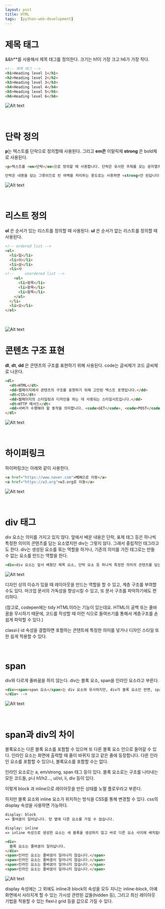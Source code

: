 ```yaml
---
layout: post
title: HTML
tags:  [python-web-development]
---
```


# 제목 태그

&&h**를 사용해서 제목 태그를 정의한다. 크기는 h1이 가장 크고 h6가 가장 작다.
~~~HTML
<!-- 제목 태그 -->
<h1>Heading level 1</h1>
<h2>Heading level 2</h2>
<h3>Heading level 3</h3>
<h4>Heading level 4</h4>
<h5>Heading level 5</h5>
<h6>Heading level 6</h6>
~~~

![Alt text](/public/post/2020_02_12_HTML/pic1.PNG)

&nbsp;
&nbsp;

# 단락 정의
**p**는 텍스트를 단락으로 정의할때 사용된다. 그리고 **em은** 이탈릭체 **strong** 은 bold체로 사용된다.


~~~HTML
<p>텍스트를 <em>단락</em>으로 정의할 때 사용합니다. 단락은 유사한 주제를 갖는 문자열의 묶음입니다.

단락은 내용을 담는 그릇이므로 빈 여백을 처리하는 용도로는 사용하면 <strong>안 된답니다!</strong></p>
~~~~

![Alt text](/public/post/2020_02_12_HTML/pic2.PNG)

&nbsp;
&nbsp;

# 리스트 정의
**ol** 은 순서가 있는 리스트를 정의할 때 사용된다. **ul** 은 순서가 없는 리스트를 정의할 때 사용된다.

~~~HTML
<!-- ordered list -->
<ol>
  <li>일</li>
  <li>이</li>
  <li>삼</li>
  <li>사
<!--     unordered list -->
    <ul>
      <li>항목</li>
      <li>항목</li>
      <li>항목</li>
    </ul>
  </li>
  <li>오</li>
</ol>
~~~

&nbsp;
&nbsp;

![Alt text](/public/post/2020_02_12_HTML/pic3.PNG)

# 콘텐츠 구조 표현
**dl**, **dt**, **dd** 은 콘텐츠의 구조를 표현하기 위해 사용된다. code는 글씨체가 코드 글씨체로 나온다.

~~~HTML
<dl>
  <dt>HTML</dt>
  <dd>웹페이지에서 콘텐츠의 구조를 표현하기 위해 고안된 텍스트 포맷입니다.</dd>
  <dt>CSS</dt>
  <dd>웹페이지의 스타일링과 디자인을 하는 데 사용되는 스타일시트입니다.</dd>
  <dt>HTTP 메서드</dt>
  <dd>서버가 수행해야 할 동작을 의미합니다. <code>GET</code>, <code>POST</code>, <code>DELETE</code> 등이 있습니다.</dd>
</dl>
~~~

![Alt text](/public/post/2020_02_12_HTML/pic4.PNG)

&nbsp;
&nbsp;

# 하이퍼링크

하이퍼링크는 아래와 같이 사용한다.

~~~HTML
<a href="https://www.naver.com">MDN으로 이동</a>
<a href="https://w3.org">w3.org로 이동</a>
~~~

![Alt text](/public/post/2020_02_12_HTML/pic5.PNG)

&nbsp;
&nbsp;

# div 태그
div 요소는 의미를 가지고 있지 않다. 앞에서 배운 내용은 단락, 표제 태그 등은 하나씩 특정한 의미의 콘텐츠를 담는 요소였지만 div는 그렇지 않다. 그래서 중립적인 태그라고도 한다. div는 생성된 요소를 묶는 역할을 하거나, 기존의 의미를 가진 태그로는 만들 수 없는 요소를 만드는 역할을 한다.

~~~html
<div>div 요소는 앞서 배웠던 제목 요소, 단락 요소 등 하나씩 특정한 의미의 콘텐츠를 담는 요소와는 다르게 의미를 가지고 있지 않습니다. 여러 요소를 디자인 상의 이슈 등으로 묶어야 할 때, 구분이 필요하나 다른 적절한 태그가 없을 때 등 사용이 됩니다.</div>
~~~

![Alt text](/public/post/2020_02_12_HTML/pic6.PNG)

디자인 상의 이슈가 있을 때 레이아웃을 만드는 역할을 할 수 있고, 계층 구조를 부여할 수도 있다. 마크업 문서의 가독성을 향상시킬 수 있고, 또 문서 구조를 파악하기에도 편리하다.

(참고로, codepen에는 tidy HTML이라는 기능이 있는데요. HTML이 공백 또는 줄바꿈을 무시하기 때문에, 코드를 작성할 때 이런 식으로 들여쓰기를 통해서 계층구조를 손쉽게 파악할 수 있다.)

class나 id 속성을 결합하면 포함하는 콘텐트에 특정한 의미를 넣거나 디자인 스타일 또한 쉽게 적용할 수 있다.

&nbsp;
&nbsp;
&nbsp;

# span
div와 다르게 줄바꿈을 하지 않는다. div는 블록 요소, span을 인라인 요소라고 부른다.

~~~html
<div><span>span 요소</span>는 div 요소와 유사하지만, div가 블록 요소인 반면, span은 인라인 요소라는 점에서 차이가 있습니다.
</div> -->
~~~

![Alt text](/public/post/2020_02_12_HTML/pic7.PNG)

&nbsp;
&nbsp;
&nbsp;

# span과 div의 차이

블록요소는 다른 블록 요소를 포함할 수 있으며 또 다른 블록 요소 안으로 들어갈 수 있다. 인라인 요소는 화면에 출력할 때 줄이 바뀌지 않고 같은 줄에 등장합니다. 다른 인라인 요소를 포함할 수 있으나, 블록요소를 포함할 수는 없다.

인라인 요소로는 a, em/strong, span 태그 등이 있다. 블록 요소로는 구조를 나타내는 모든 코드들, p나 h1/h2..., ul/ol, li, div 등이 있다.

이렇게 block 과 inline으로 레이아웃을 만든 상태를 노멀 플로우라고 부른다.

하지만 블록 요소와 inline 요소가 위치하는 방식을 CSS를 통해 변경할 수 있다. css의 display 속성을 사용하면 가능하다.

~~~html
display: block
=> 줄바꿈이 일어납니다. 양 옆에 다른 요소를 가질 수 없습니다.
~~~

~~~html
display: inline
=> inline 속성으로 생성한 요소는 새 블록을 생성하지 않고 바로 다른 요소 사이에 배치됩니다.
~~~

~~~html
<div>
  블록 요소는 줄바꿈이 일어납니다.
</div>
<span>인라인 요소는 줄바꿈이 일어나지 않습니다.</span>
<span>인라인 요소는 줄바꿈이 일어나지 않습니다.</span>
<span>인라인 요소는 줄바꿈이 일어나지 않습니다.</span>
<span>인라인 요소는 줄바꿈이 일어나지 않습니다.</span>
~~~

![Alt text](/public/post/2020_02_12_HTML/pic8.PNG)

display 속성에는 그 외에도 inline과 block의 속성을 모두 지니는 inline-block, 아예 화면에서 사라지게 할 수 있는 가시성 관련된 값들(hidden 등), 그리고 최신 레이아웃 기법을 적용할 수 있는 flex나 grid 등을 값으로 가질 수 있다.
